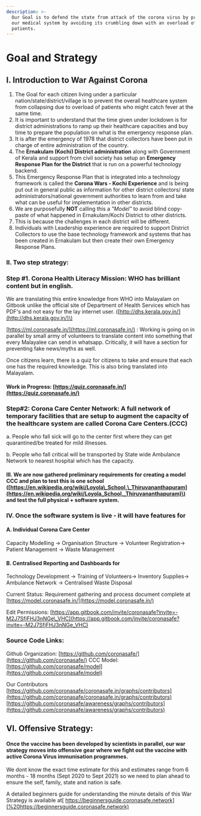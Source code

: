 ```yaml
---
description: >-
  Our Goal is to defend the state from attack of the corona virus by protecting
  our medical system by avoiding its crumbling down with an overload of
  patients.
---
```


# Goal and Strategy

## I. Introduction to War Against Corona 

1. The Goal for each citizen living under a particular nation/state/district/village is to prevent the overall healthcare system from collapsing due to overload of patients who might catch fever at the same time. 
2. It is important to understand that the time given under lockdown is for district administrations to ramp up their healthcare capacities and buy time to prepare the population on what is the emergency response plan. 
3. It is after the emergency of 1978 that district collectors have been put in charge of entire administration of the country.  
4. The **Ernakulam \(Kochi\) District administration** along with Government of Kerala and support from civil society has setup an **Emergency Response Plan for the District** that is run on a powerful technology backend.  
5. This Emergency Response Plan that is integrated into a technology framework is called the **Corona Wars - Kochi Experience** and is being put out in general public as information for other district collectors/ state administrators/national government authorities to learn from and take what can be useful for implementation in other districts. 
6. We are purposefully **NOT** calling this a _"Model"_ to avoid blind copy-paste of what happened in Ernakulam/Kochi District to other districts.  
7. This is because the challenges in each district will be different. 
8. Individuals with Leadership experience are required to support District Collectors to use the base technology framework and systems that has been created in Ernakulam but then create their own Emergency Response Plans.

### II. Two step strategy:

### Step \#1. Corona Health Literacy Mission: WHO has brilliant content but in english.

We are translating this entire knowledge from WHO into Malayalam on Gitbook unlike the official site of Department of Health Services which has PDF's and not easy for the lay internet user. \([http://dhs.kerala.gov.in/](http://dhs.kerala.gov.in/)\)

[https://ml.coronasafe.in/](https://ml.coronasafe.in/) : Working is going on in parallel by small army of volunteers to translate content into something that every Malayalee can send in whatsapp. Critically, it will have a section for preventing fake news/myths as well.

Once citizens learn, there is a quiz for citizens to take and ensure that each one has the required knowledge. This is also bring translated into Malayalam.

#### Work in Progress: [https://quiz.coronasafe.in/](https://quiz.coronasafe.in/)

### Step\#2: Corona Care Center Network: A full network of temporary facilities that are setup to augment the capacity of the healthcare system are called Corona Care Centers.\(CCC\)

a. People who fall sick will go to the center first where they can get quarantined/be treated for mild illnesses.

b. People who fall critical will be transported by State wide Ambulance Network to nearest hospital which has the capacity.

#### III. We are now gathered preliminary requirements for creating a model CCC and plan to test this is one school \([https://en.wikipedia.org/wiki/Loyola\_School,\_Thiruvananthapuram](https://en.wikipedia.org/wiki/Loyola_School,_Thiruvananthapuram)\) and test the full physical + software system.

### IV. Once the software system is live - it will have features for

#### A. Individual Corona Care Center

Capacity Modelling -&gt; Organisation Structure -&gt; Volunteer Registration-&gt; Patient Management -&gt; Waste Management

#### B. Centralised Reporting and Dashboards for

Technology Development -&gt; Training of Volunteers-&gt; Inventory Supplies-&gt; Ambulance Network -&gt; Centralised Waste Disposal

Current Status: Requirement gathering and process document complete at [https://model.coronasafe.in/](https://model.coronasafe.in/)

Edit Permissions: [https://app.gitbook.com/invite/coronasafe?invite=-M2J7SfjFHJ3nNGe\_VHC](https://app.gitbook.com/invite/coronasafe?invite=-M2J7SfjFHJ3nNGe_VHC)

### Source Code Links:

Github Organization: [https://github.com/coronasafe/](https://github.com/coronasafe/) CCC Model: [https://github.com/coronasafe/model](https://github.com/coronasafe/model)

Our Contributors  
[https://github.com/coronasafe/coronasafe.in/graphs/contributors](https://github.com/coronasafe/coronasafe.in/graphs/contributors) [https://github.com/coronasafe/awareness/graphs/contributors](https://github.com/coronasafe/awareness/graphs/contributors)

## VI. Offensive Strategy:

#### Once the vaccine has been developed by scientists in parallel, our war strategy moves into offensive gear where we fight out the vaccine with active Corona Virus immunisation programmes.

We dont know the exact time estimate for this and estimates range from 6 months - 18 months \(Sept 2020 to Sept 2021\) so we need to plan ahead to ensure the self, family, state and nation is safe.  
  
A detailed beginners guide for understanding the minute details of this War Strategy is available at[ https://beginnersguide.coronasafe.network](%20https://beginnersguide.coronasafe.network)

